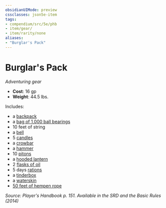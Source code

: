 ```yaml
---
obsidianUIMode: preview
cssclasses: json5e-item
tags:
- compendium/src/5e/phb
- item/gear/
- item/rarity/none
aliases: 
- "Burglar's Pack"
---
```

# Burglar's Pack
*Adventuring gear*  

- **Cost**: 16 gp
- **Weight**: 44.5 lbs.

Includes:

- a [backpack](2-Mechanics/CLI/items/backpack.md)  
- a [bag of 1,000 ball bearings](2-Mechanics/CLI/items/ball-bearings-bag-of-1000.md)  
- 10 feet of string  
- a [bell](2-Mechanics/CLI/items/bell.md)  
- 5 [candles](2-Mechanics/CLI/items/candle.md)  
- a [crowbar](2-Mechanics/CLI/items/crowbar.md)  
- a [hammer](2-Mechanics/CLI/items/hammer.md)  
- 10 [pitons](2-Mechanics/CLI/items/piton.md)  
- a [hooded lantern](2-Mechanics/CLI/items/hooded-lantern.md)  
- 2 [flasks of oil](2-Mechanics/CLI/items/oil-flask.md)  
- 5 days [rations](2-Mechanics/CLI/items/rations-1-day.md)  
- a [tinderbox](2-Mechanics/CLI/items/tinderbox.md)  
- a [waterskin](2-Mechanics/CLI/items/waterskin.md)  
- [50 feet of hempen rope](2-Mechanics/CLI/items/hempen-rope-50-feet.md)  

*Source: Player's Handbook p. 151. Available in the <span title='Systems Reference Document (5.1)'>SRD</span> and the Basic Rules (2014)*